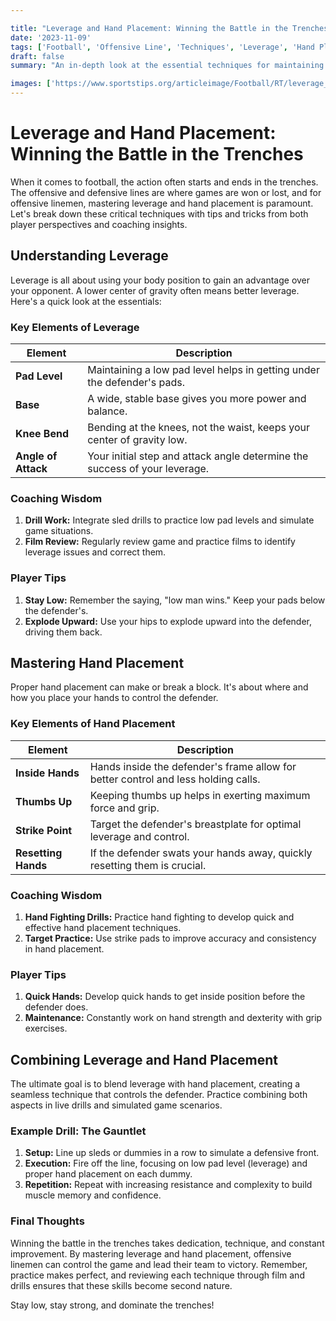 ```yaml
---

title: "Leverage and Hand Placement: Winning the Battle in the Trenches"
date: '2023-11-09'
tags: ['Football', 'Offensive Line', 'Techniques', 'Leverage', 'Hand Placement', 'Trench Warfare', 'Coaching', 'Player Development', 'Training']
draft: false
summary: "An in-depth look at the essential techniques for maintaining leverage and proper hand placement, crucial for controlling defensive linemen and dominating the battle in the trenches."

images: ['https://www.sportstips.org/articleimage/Football/RT/leverage_and_hand_placement_winning_the_battle_in_the_trenches.webp']
---
```


# Leverage and Hand Placement: Winning the Battle in the Trenches

When it comes to football, the action often starts and ends in the trenches. The offensive and defensive lines are where games are won or lost, and for offensive linemen, mastering leverage and hand placement is paramount. Let's break down these critical techniques with tips and tricks from both player perspectives and coaching insights.

## Understanding Leverage

Leverage is all about using your body position to gain an advantage over your opponent. A lower center of gravity often means better leverage. Here's a quick look at the essentials:

### Key Elements of Leverage

| Element           | Description                                                                 |
|-------------------|-----------------------------------------------------------------------------|
| **Pad Level**     | Maintaining a low pad level helps in getting under the defender's pads.      |
| **Base**          | A wide, stable base gives you more power and balance.                        |
| **Knee Bend**     | Bending at the knees, not the waist, keeps your center of gravity low.       |
| **Angle of Attack** | Your initial step and attack angle determine the success of your leverage. |

### Coaching Wisdom

1. **Drill Work:** Integrate sled drills to practice low pad levels and simulate game situations.
2. **Film Review:** Regularly review game and practice films to identify leverage issues and correct them.

### Player Tips

1. **Stay Low:** Remember the saying, "low man wins." Keep your pads below the defender's.
2. **Explode Upward:** Use your hips to explode upward into the defender, driving them back.

## Mastering Hand Placement

Proper hand placement can make or break a block. It's about where and how you place your hands to control the defender.

### Key Elements of Hand Placement

| Element           | Description                                                                    |
|-------------------|--------------------------------------------------------------------------------|
| **Inside Hands**  | Hands inside the defender's frame allow for better control and less holding calls. |
| **Thumbs Up**     | Keeping thumbs up helps in exerting maximum force and grip.                     |
| **Strike Point**  | Target the defender's breastplate for optimal leverage and control.            |
| **Resetting Hands** | If the defender swats your hands away, quickly resetting them is crucial.     |

### Coaching Wisdom

1. **Hand Fighting Drills:** Practice hand fighting to develop quick and effective hand placement techniques.
2. **Target Practice:** Use strike pads to improve accuracy and consistency in hand placement.

### Player Tips

1. **Quick Hands:** Develop quick hands to get inside position before the defender does.
2. **Maintenance:** Constantly work on hand strength and dexterity with grip exercises.

## Combining Leverage and Hand Placement

The ultimate goal is to blend leverage with hand placement, creating a seamless technique that controls the defender. Practice combining both aspects in live drills and simulated game scenarios.

### Example Drill: The Gauntlet

1. **Setup:** Line up sleds or dummies in a row to simulate a defensive front.
2. **Execution:** Fire off the line, focusing on low pad level (leverage) and proper hand placement on each dummy.
3. **Repetition:** Repeat with increasing resistance and complexity to build muscle memory and confidence.

### Final Thoughts

Winning the battle in the trenches takes dedication, technique, and constant improvement. By mastering leverage and hand placement, offensive linemen can control the game and lead their team to victory. Remember, practice makes perfect, and reviewing each technique through film and drills ensures that these skills become second nature.

Stay low, stay strong, and dominate the trenches!

```
